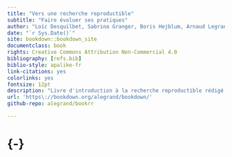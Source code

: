 ```yaml
--- 
title: "Vers une recherche reproductible"
subtitle: "Faire évoluer ses pratiques"
author: "Loïc Desquilbet, Sabrina Granger, Boris Hejblum, Arnaud Legrand, Pascal Pernot, Nicolas Rougier <br> Facilitatrice : Elisa de Castro Guerra"
date: "`r Sys.Date()`"
site: bookdown::bookdown_site
documentclass: book
rights: Creative Commons Attribution Non-Commercial 4.0
bibliography: [refs.bib]
biblio-style: apalike-fr
link-citations: yes
colorlinks: yes
fontsize: 12pt
description: "Livre d'introduction à la recherche reproductible rédigé lors d'un booksprint."
url: 'https\://bookdown.org/alegrand/bookdown/'
github-repo: alegrand/bookrr

---
```


# {-}
